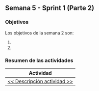 ## Semana 5 - Sprint 1 (Parte 2)

### Objetivos

Los objetivos de la semana 2 son:

1. 
2. 
 
### Resumen de las actividades

| Actividad                                            |
| ---------------------------------------------------- |
| [<< Descripción actividad >>](https://avargas20.github.io/MISW-Procesos/semanas/semana5/s5_actividad_1)      |
